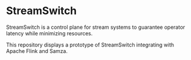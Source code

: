 # StreamSwitch

StreamSwitch is a control plane for stream systems to guarantee operator latency while minimizing resources.

This repository displays a prototype of StreamSwitch integrating with Apache Flink and Samza.